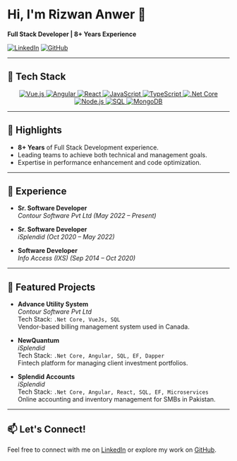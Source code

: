 # Hi, I'm Rizwan Anwer 👋
**Full Stack Developer | 8+ Years Experience**

[![LinkedIn](https://img.shields.io/badge/LinkedIn-Profile-blue?logo=linkedin&style=flat-square)](https://www.linkedin.com/in/rizwanfancy/)
[![GitHub](https://img.shields.io/badge/GitHub-Profile-green?logo=github&style=flat-square)](https://github.com/rizwanfancy)

---

## 🚀 Tech Stack

<p align="center">
  <a href="#" title="Vue.js">
    <img src="https://img.shields.io/badge/-Vue.js-4FC08D?logo=vue.js&style=for-the-badge" alt="Vue.js"/>
  </a>
  <a href="#" title="Angular">
    <img src="https://img.shields.io/badge/-Angular-DD0031?logo=angular&style=for-the-badge" alt="Angular"/>
  </a>
  <a href="#" title="React">
    <img src="https://img.shields.io/badge/-React-61DAFB?logo=react&style=for-the-badge" alt="React"/>
  </a>
  <a href="#" title="JavaScript">
    <img src="https://img.shields.io/badge/-JavaScript-F7DF1E?logo=javascript&style=for-the-badge" alt="JavaScript"/>
  </a>
  <a href="#" title="TypeScript">
    <img src="https://img.shields.io/badge/-TypeScript-007ACC?logo=typescript&style=for-the-badge" alt="TypeScript"/>
  </a>
  <a href="#" title=".Net Core">
    <img src="https://img.shields.io/badge/-.Net%20Core-5C2D91?logo=dotnet&style=for-the-badge" alt=".Net Core"/>
  </a>
  <a href="#" title="Node.js">
    <img src="https://img.shields.io/badge/-Node.js-339933?logo=node.js&style=for-the-badge" alt="Node.js"/>
  </a>
  <a href="#" title="SQL">
    <img src="https://img.shields.io/badge/-SQL-4479A1?logo=postgresql&style=for-the-badge" alt="SQL"/>
  </a>
  <a href="#" title="MongoDB">
    <img src="https://img.shields.io/badge/-MongoDB-47A248?logo=mongodb&style=for-the-badge" alt="MongoDB"/>
  </a>
</p>

---

## 🌟 Highlights
- **8+ Years** of Full Stack Development experience.
- Leading teams to achieve both technical and management goals.
- Expertise in performance enhancement and code optimization.

---

## 💼 Experience

- **Sr. Software Developer**  
  *Contour Software Pvt Ltd (May 2022 – Present)*

- **Sr. Software Developer**  
  *iSplendid (Oct 2020 – May 2022)*

- **Software Developer**  
  *Info Access (IXS) (Sep 2014 – Oct 2020)*

---

## 🚀 Featured Projects

- **Advance Utility System**  
  *Contour Software Pvt Ltd*  
  Tech Stack: `.Net Core, VueJs, SQL`  
  Vendor-based billing management system used in Canada.

- **NewQuantum**  
  *iSplendid*  
  Tech Stack: `.Net Core, Angular, SQL, EF, Dapper`  
  Fintech platform for managing client investment portfolios.

- **Splendid Accounts**  
  *iSplendid*  
  Tech Stack: `.Net Core, Angular, React, SQL, EF, Microservices`  
  Online accounting and inventory management for SMBs in Pakistan.

---

## 📫 Let's Connect!
Feel free to connect with me on [LinkedIn](https://www.linkedin.com/in/rizwanfancy/) or explore my work on [GitHub](https://github.com/rizwanfancy).

